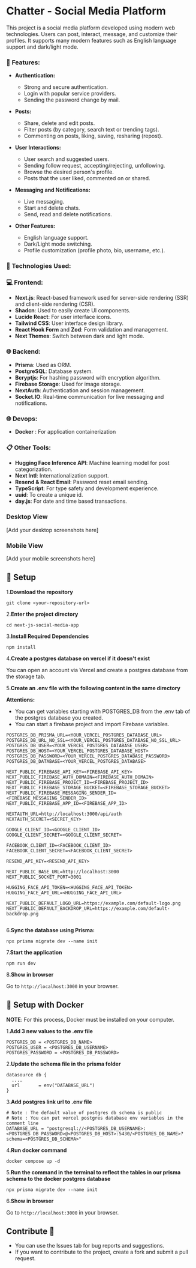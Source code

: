 # **Chatter - Social Media Platform**

This project is a social media platform developed using modern web technologies. Users can post, interact, message, and customize their profiles. It supports many modern features such as English language support and dark/light mode.

### 🔑 **Features:**

- **Authentication:**
  - Strong and secure authentication.
  - Login with popular service providers.
  - Sending the password change by mail.

- **Posts:**
  - Share, delete and edit posts.
  - Filter posts (by category, search text or trending tags).
  - Commenting on posts, liking, saving, resharing (repost).

- **User Interactions:**
  - User search and suggested users.
  - Sending follow request, accepting/rejecting, unfollowing.
  - Browse the desired person's profile.
  - Posts that the user liked, commented on or shared.

- **Messaging and Notifications:**
  - Live messaging.
  - Start and delete chats.
  - Send, read and delete notifications.

- **Other Features:**
  - English language support.
  - Dark/Light mode switching.
  - Profile customization (profile photo, bio, username, etc.).

### 🔨 **Technologies Used:**

### 💻 **Frontend:**

- **Next.js**: React-based framework used for server-side rendering (SSR) and client-side rendering (CSR).
- **Shadcn**: Used to easily create UI components.
- **Lucide React**: For user interface icons.
- **Tailwind CSS**: User interface design library.
- **React Hook Form** and **Zod**: Form validation and management.
- **Next Themes**: Switch between dark and light mode.

### 🌐 **Backend:**

- **Prisma**: Used as ORM.
- **PostgreSQL**: Database system.
- **Bcryptjs**: For hashing password with encryption algorithm.
- **Firebase Storage**: Used for image storage.
- **NextAuth**: Authentication and session management.
- **Socket.IO**: Real-time communication for live messaging and notifications.

### 🌐 **Devops:**

- **Docker** : For application containerization

### 📋 **Other Tools:**

- **Hugging Face Inference API**: Machine learning model for post categorization.
- **Next Intl**: Internationalization support.
- **Resend & React Email**: Password reset email sending.
- **TypeScript**: For type safety and development experience.
- **uuid**: To create a unique id.
- **day.js**: For date and time based transactions.

### Desktop View

[Add your desktop screenshots here]

### Mobile View

[Add your mobile screenshots here]

## 🔧 **Setup**

1.**Download the repository**

```
git clone <your-repository-url>
```

2.**Enter the project directory**

```
cd next-js-social-media-app
```

3.**Install Required Dependencies**

```
npm install
```

4.**Create a postgres database on vercel if it doesn't exist**

You can open an account via Vercel and create a postgres database from the storage tab.

5.**Create an .env file with the following content in the same directory**

**Attentions:**

- You can get variables starting with POSTGRES_DB from the .env tab of the postgres database you created.
- You can start a firebase project and import Firebase variables.

```
POSTGRES_DB_PRISMA_URL=<YOUR_VERCEL_POSTGRES_DATABASE_URL>
POSTGRES_DB_URL_NO_SSL=<YOUR_VERCEL_POSTGRES_DATABASE_NO_SSL_URL>
POSTGRES_DB_USER=<YOUR_VERCEL_POSTGRES_DATABASE_USER>
POSTGRES_DB_HOST=<YOUR_VERCEL_POSTGRES_DATABASE_HOST>
POSTGRES_DB_PASSWORD=<YOUR_VERCEL_POSTGRES_DATABASE_PASSWORD>
POSTGRES_DB_DATABASE=<YOUR_VERCEL_POSTGRES_DATABASE>

NEXT_PUBLIC_FIREBASE_API_KEY=<FIREBASE_API_KEY>
NEXT_PUBLIC_FIREBASE_AUTH_DOMAIN=<FIREBASE_AUTH_DOMAIN>
NEXT_PUBLIC_FIREBASE_PROJECT_ID=<FIREBASE_PROJECT_ID>
NEXT_PUBLIC_FIREBASE_STORAGE_BUCKET=<FIREBASE_STORAGE_BUCKET>
NEXT_PUBLIC_FIREBASE_MESSAGING_SENDER_ID=<FIREBASE_MESSAGING_SENDER_ID>
NEXT_PUBLIC_FIREBASE_APP_ID=<FIREBASE_APP_ID>

NEXTAUTH_URL=http://localhost:3000/api/auth
NEXTAUTH_SECRET=<SECRET_KEY>

GOOGLE_CLIENT_ID=<GOOGLE_CLIENT_ID>
GOOGLE_CLIENT_SECRET=<GOOGLE_CLIENT_SECRET>

FACEBOOK_CLIENT_ID=<FACEBOOK_CLIENT_ID>
FACEBOOK_CLIENT_SECRET=<FACEBOOK_CLIENT_SECRET>

RESEND_API_KEY=<RESEND_API_KEY>

NEXT_PUBLIC_BASE_URL=http://localhost:3000
NEXT_PUBLIC_SOCKET_PORT=3001

HUGGING_FACE_API_TOKEN=<HUGGING_FACE_API_TOKEN>
HUGGING_FACE_API_URL=<HUGGING_FACE_API_URL>

NEXT_PUBLIC_DEFAULT_LOGO_URL=https://example.com/default-logo.png
NEXT_PUBLIC_DEFAULT_BACKDROP_URL=https://example.com/default-backdrop.png


```

6.**Sync the database using Prisma:**

```
npx prisma migrate dev --name init
```

7.**Start the application**

```
npm run dev
```

8.**Show in browser**

Go to `http://localhost:3000` in your browser.

## 🔧 **Setup with Docker**

**NOTE**: For this process, Docker must be installed on your computer.

1.**Add 3 new values ​​to the .env file**

```
POSTGRES_DB = <POSTGRES_DB_NAME>
POSTGRES_USER = <POSTGRES_DB_USERNAME>
POSTGRES_PASSWORD = <POSTGRES_DB_PASSWORD>
```

2.**Update the schema file in the prisma folder**

```
datasource db {
  ....
  url       = env("DATABASE_URL")
}
```

3.**Add postgres link url to .env file**

```
# Note : The default value of postgres db schema is public
# Note : You can put vercel postgres database env variables in the comment line
DATABASE_URL = "postgresql://<POSTGRES_DB_USERNAME>:<POSTGRES_DB_PASSWORD>@<POSTGRES_DB_HOST>:5430/<POSTGRES_DB_NAME>?schema=<POSTGRES_DB_SCHEMA>"
```

4.**Run docker command**

```
docker compose up -d
```

5.**Run the command in the terminal to reflect the tables in our prisma schema to the docker postgres database**

```
npx prisma migrate dev --name init
```

6.**Show in browser**

Go to `http://localhost:3000` in your browser.

## Contribute 🤝

- You can use the Issues tab for bug reports and suggestions.
- If you want to contribute to the project, create a fork and submit a pull request.
